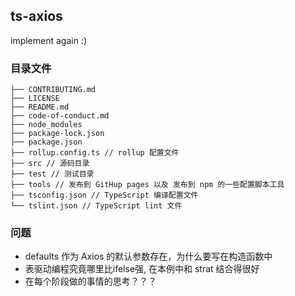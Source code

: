 ## ts-axios 

implement again :)

### 目录文件

```
├── CONTRIBUTING.md
├── LICENSE 
├── README.md
├── code-of-conduct.md
├── node_modules
├── package-lock.json
├── package.json
├── rollup.config.ts // rollup 配置文件
├── src // 源码目录
├── test // 测试目录
├── tools // 发布到 GitHup pages 以及 发布到 npm 的一些配置脚本工具
├── tsconfig.json // TypeScript 编译配置文件
└── tslint.json // TypeScript lint 文件
```

### 问题

- defaults 作为 Axios 的默认参数存在，为什么要写在构造函数中
- 表驱动编程究竟哪里比ifelse强, 在本例中和 strat 结合得很好
- 在每个阶段做的事情的思考？？？
